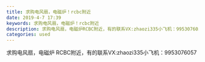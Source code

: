 ```yaml
---
title: 求购电风扇，电磁炉！rcbc附近
date: 2019-4-7 17:39
keywords: 求购电风扇，电磁炉！rcbc附近
description: 求购电风扇，电磁炉RCBC附近，有的联系VX:zhaozi335小飞机：9953076057
categories: used
---
```

<td class="t_f" id="postmessage_3422133">

求购电风扇，电磁炉 RCBC附近，有的联系VX:zhaozi335小飞机：9953076057<br/>
<br/>
</td>
